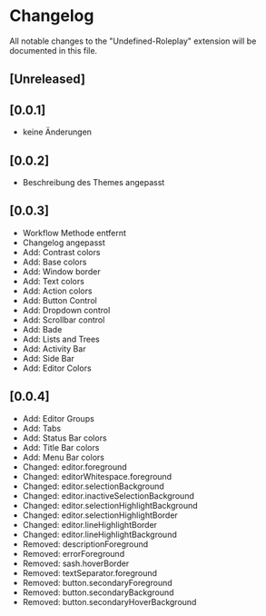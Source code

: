 # Changelog
All notable changes to the "Undefined-Roleplay" extension will be documented in this file.
## [Unreleased]
## [0.0.1]
- keine Änderungen
## [0.0.2]
- Beschreibung des Themes angepasst
## [0.0.3]
- Workflow Methode entfernt
- Changelog angepasst
- Add: Contrast colors
- Add: Base colors
- Add: Window border
- Add: Text colors
- Add: Action colors
- Add: Button Control
- Add: Dropdown control
- Add: Scrollbar control
- Add: Bade
- Add: Lists and Trees
- Add: Activity Bar
- Add: Side Bar
- Add: Editor Colors
## [0.0.4]
- Add: Editor Groups
- Add: Tabs
- Add: Status Bar colors
- Add: Title Bar colors
- Add: Menu Bar colors
- Changed: editor.foreground
- Changed: editorWhitespace.foreground
- Changed: editor.selectionBackground
- Changed: editor.inactiveSelectionBackground
- Changed: editor.selectionHighlightBackground
- Changed: editor.selectionHighlightBorder
- Changed: editor.lineHighlightBorder
- Changed: editor.lineHighlightBackground
- Removed: descriptionForeground
- Removed: errorForeground
- Removed: sash.hoverBorder
- Removed: textSeparator.foreground
- Removed: button.secondaryForeground
- Removed: button.secondaryBackground
- Removed: button.secondaryHoverBackground